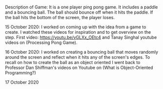 Description of Game:
It is a one player ping pong game. It includes a paddle and a bouncing ball. The ball should bounce off when it hits the paddle. If the ball hits the bottom of the screen, the player loses.

15 October 2020:
I worked on coming up with the idea from a game to create. I watched these videos for inspiration and to get overview on the step. First video: https://youtu.be/vGLXx_OEtc4 and Tanay Singhal youtube videos on (Processing Pong Game).

16 October 2020: 
I worked on creating a bouncing ball that moves randomly around the screen and reflect when it hits any of the screen's edges. To recall on how to create the ball as an object oriented I went back to Professor Dan Shiffman's videos on Youtube on (What is Object-Oriented Programming?)



17 October 2020
